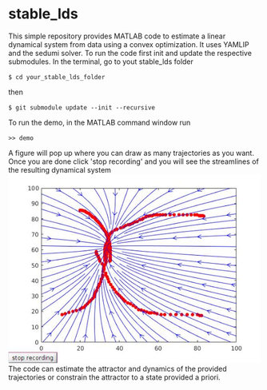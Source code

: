 # stable_lds
This simple repository provides MATLAB code to estimate a linear dynamical system from data using a convex optimization. It uses YAMLIP and the sedumi solver. To run the code first init and update the respective submodules. In the terminal, go to yout stable_lds folder
```
$ cd your_stable_lds_folder
```
then
```
$ git submodule update --init --recursive
```
To run the demo, in the MATLAB command window run
```
>> demo
```
A figure will pop up where you can draw as many trajectories as you want. Once you are done click 'stop recording' and you will see the streamlines of the resulting dynamical system
![Exemplary linear DS](plot/lds.jpg)
The code can estimate the attractor and dynamics of the provided trajectories or constrain the attractor to a state provided a priori.
